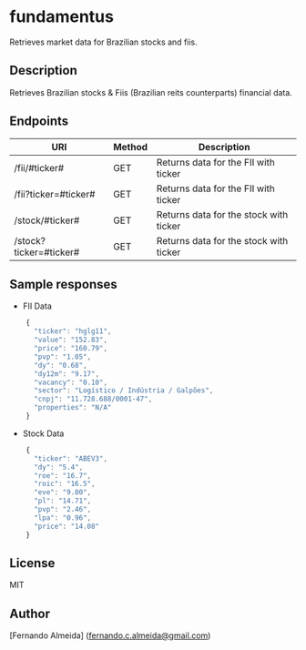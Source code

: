 # fundamentus

Retrieves market data for Brazilian stocks and fiis.

## Description

Retrieves Brazilian stocks & Fiis (Brazilian reits counterparts) financial data.

## Endpoints

| URI                    | Method | Description                                     |
|------------------------|--------|-------------------------------------------------|
| /fii/#ticker#          | GET    | Returns data for the FII with ticker <ticker>   |
| /fii?ticker=#ticker#   | GET    | Returns data for the FII with ticker <ticker>   |
| /stock/#ticker#        | GET    | Returns data for the stock with ticker <ticker> |
| /stock?ticker=#ticker# | GET    | Returns data for the stock with ticker <ticker> |

## Sample responses

- FII Data

```javascript
    {
      "ticker": "hglg11",
      "value": "152.83",
      "price": "160.79",
      "pvp": "1.05",
      "dy": "0.68",
      "dy12m": "9.17",
      "vacancy": "0.10",
      "sector": "Logístico / Indústria / Galpões",
      "cnpj": "11.728.688/0001-47",
      "properties": "N/A"
    }
```
  
- Stock Data

```javascript
    {
      "ticker": "ABEV3",
      "dy": "5.4",
      "roe": "16.7",
      "roic": "16.5",
      "eve": "9.00",
      "pl": "14.71",
      "pvp": "2.46",
      "lpa": "0.96",
      "price": "14.08"
    }
```

## License
MIT

## Author
[Fernando Almeida] (fernando.c.almeida@gmail.com)
